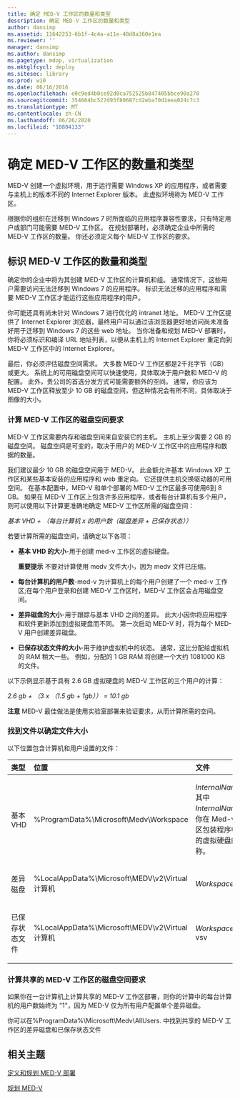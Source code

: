 ```yaml
---
title: 确定 MED-V 工作区的数量和类型
description: 确定 MED-V 工作区的数量和类型
author: dansimp
ms.assetid: 11642253-6b1f-4c4a-a11e-48d8a360e1ea
ms.reviewer: ''
manager: dansimp
ms.author: dansimp
ms.pagetype: mdop, virtualization
ms.mktglfcycl: deploy
ms.sitesec: library
ms.prod: w10
ms.date: 06/16/2016
ms.openlocfilehash: e0c9ed4b0ce92d0ca752525b847405bbce90a270
ms.sourcegitcommit: 354664bc527d93f80687cd2eba70d1eea024c7c3
ms.translationtype: MT
ms.contentlocale: zh-CN
ms.lasthandoff: 06/26/2020
ms.locfileid: "10804133"
---
```

# 确定 MED-V 工作区的数量和类型


MED-V 创建一个虚拟环境，用于运行需要 Windows XP 的应用程序，或者需要与主机上的版本不同的 Internet Explorer 版本。 此虚拟环境称为 MED-V 工作区。

根据你的组织在迁移到 Windows 7 时所面临的应用程序兼容性要求，只有特定用户或部门可能需要 MED-V 工作区。 在规划部署时，必须确定企业中所需的 MED-V 工作区的数量。 你还必须定义每个 MED-V 工作区的要求。

## 标识 MED-V 工作区的数量和类型


确定你的企业中将为其创建 MED-V 工作区的计算机和组。 通常情况下，这些用户需要访问无法迁移到 Windows 7 的应用程序。 标识无法迁移的应用程序和需要 MED-V 工作区才能运行这些应用程序的用户。

你可能还具有尚未针对 Windows 7 进行优化的 intranet 地址。 MED-V 工作区提供了 Internet Explorer 浏览器，最终用户可以通过该浏览器更好地访问尚未准备好用于迁移到 Windows 7 的这些 web 地址。 当你准备和规划 MED-V 部署时，你将必须标识和编译 URL 地址列表，以便从主机上的 Internet Explorer 重定向到 MED-V 工作区中的 Internet Explorer。

最后，你必须评估磁盘空间需求。 大多数 MED-V 工作区都是2千兆字节（GB）或更大。 系统上的可用磁盘空间可以快速使用，具体取决于用户数和 MED-V 的配置。 此外，贵公司的首选分发方式可能需要额外的空间。 通常，你应该为 MED-V 工作区释放至少 10 GB 的磁盘空间，但这种情况会有所不同，具体取决于图像的大小。

### 计算 MED-V 工作区的磁盘空间要求

MED-V 工作区需要内存和磁盘空间来自安装它的主机。 主机上至少需要 2 GB 的磁盘空间。 磁盘空间是可变的，取决于用户的 MED-V 工作区中的应用程序和数据的数量。

我们建议最少 10 GB 的磁盘空间用于 MED-V。 此金额允许基本 Windows XP 工作区和某些基本安装的应用程序和 web 重定向。 它还提供主机交换驱动器的可用空间。 在基本配置中，MED-V 和单个部署的 MED-V 工作区最多可使用6到 8 GB。 如果在 MED-V 工作区上包含许多应用程序，或者每台计算机有多个用户，则可以使用以下计算更准确地确定 MED-V 工作区所需的磁盘空间：

*基本 VHD + （每台计算机 x 的用户数（磁盘差异 + 已保存状态））*

若要计算所需的磁盘空间，请确定以下各项：

-   **基本 VHD 的大小**-用于创建 med-v 工作区的虚拟硬盘。

    **重要提示** 不要对计算使用 medv 文件大小，因为 medv 文件已压缩。

     

-   **每台计算机的用户数**-med-v 为计算机上的每个用户创建了一个 med-v 工作区;在每个用户登录和创建 MED-V 工作区时，MED-V 工作区会占用磁盘空间。

-   **差异磁盘的大小**-用于跟踪与基本 VHD 之间的差异。 此大小因你将应用程序和软件更新添加到虚拟硬盘而不同。 第一次启动 MED-V 时，将为每个 MED-V 用户创建差异磁盘。

-   **已保存状态文件的大小**-用于维护虚拟机中的状态。 通常，这比分配给虚拟机的 RAM 稍大一些。 例如，分配的 1 GB RAM 将创建一个大约 1081000 KB 的文件。

以下示例显示基于具有 2.6 GB 虚拟硬盘的 MED-V 工作区的三个用户的计算：

*2.6 gb + （3 x （1.5 gb + 1gb）） = 10.1 gb*

**注意** MED-V 最佳做法是使用实验室部署来验证要求，从而计算所需的空间。

 

### 找到文件以确定文件大小

以下位置包含计算机和用户设置的文件：

<table>
<colgroup>
<col width="33%" />
<col width="33%" />
<col width="33%" />
</colgroup>
<thead>
<tr class="header">
<th align="left">类型</th>
<th align="left">位置</th>
<th align="left">文件</th>
</tr>
</thead>
<tbody>
<tr class="odd">
<td align="left"><p>基本 VHD</p></td>
<td align="left"><p>%ProgramData%\Microsoft\Medv\Workspace</p></td>
<td align="left"><p><em>InternalName </em> -其中 <em> InternalName </em> 是你在 Med-v 工作区包装程序中选择的虚拟硬盘的名称。</p></td>
</tr>
<tr class="even">
<td align="left"><p>差异磁盘</p></td>
<td align="left"><p>%LocalAppData%\Microsoft\MEDV\v2\Virtual 计算机</p></td>
<td align="left"><p><em>WorkspaceName </em></p></td>
</tr>
<tr class="odd">
<td align="left"><p>已保存状态文件</p></td>
<td align="left"><p>%LocalAppData%\Microsoft\MEDV\v2\Virtual 计算机</p></td>
<td align="left"><p><em>WorkspaceName </em> vsv</p></td>
</tr>
</tbody>
</table>

 

### 计算共享的 MED-V 工作区的磁盘空间要求

如果你在一台计算机上计算共享的 MED-V 工作区部署，则你的计算中的每台计算机的用户数始终为 "1"，因为 MED-V 仅为所有用户配置单个差异磁盘。

你可以在%ProgramData%\\Microsoft\\Medv\\AllUsers. 中找到共享的 MED-V 工作区的差异磁盘和已保存状态文件

## 相关主题


[定义和规划 MED-V 部署](define-and-plan-your-med-v-deployment.md)

[规划 MED-V](planning-for-med-v.md)

 

 





